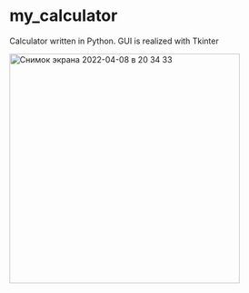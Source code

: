 # my_calculator
Calculator written in Python. GUI is realized with Tkinter

<img width="405" alt="Снимок экрана 2022-04-08 в 20 34 33" src="https://user-images.githubusercontent.com/78733510/162493079-db5ea0cb-bf59-4e2d-a02c-193740c6bf8a.png">
